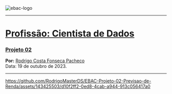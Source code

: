 <img src="https://github.com/RodrigoMasterDS/Rodrigo-EBAC-DS/blob/main/newebac_logo_black_half.png?raw=true" alt="ebac-logo"> 

---

# [**Profissão: Cientista de Dados**](https://github.com/RodrigoMasterDS/Rodrigo-EBAC-DS/)
### [**Projeto 02**](https://github.com/RodrigoMasterDS/EBAC-Projeto-02-Previsao-de-Renda/blob/d54ab518cd7710c0aaaf02d9b026a78616d8c9b8/Projeto%2002%20-%20Previs%C3%A3o%20de%20Renda%20-%20Rodrigo%20Pacheco.ipynb)

**Por:** [Rodrigo Costa Fonseca Pacheco](https://www.linkedin.com/in/rodrigodatascience/)<br>
Data: 19 de outubro de 2023.
 
---

https://github.com/RodrigoMasterDS/EBAC-Projeto-02-Previsao-de-Renda/assets/143425503/d10f2ff2-0ed8-4cab-a944-913c056417a0

